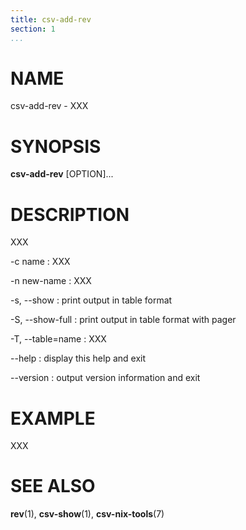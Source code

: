 ```yaml
---
title: csv-add-rev
section: 1
...
```


# NAME #

csv-add-rev - XXX

# SYNOPSIS #

**csv-add-rev** [OPTION]...

# DESCRIPTION #

XXX

-c name
:   XXX

-n new-name
:   XXX

-s, --show
:   print output in table format

-S, --show-full
:   print output in table format with pager

-T, --table=name
:   XXX

--help
:   display this help and exit

--version
:   output version information and exit

# EXAMPLE #

XXX

# SEE ALSO #

**rev**(1), **csv-show**(1), **csv-nix-tools**(7)
